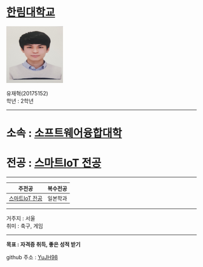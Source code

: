 # [한림대학교][1]             
[1]:https://www.hallym.ac.kr/                    
        
<img src=YJH.jpg height=150 width=150>

유재혁(20175152)    
학년 : 2학년

---

# 소속 : [소프트웨어융합대학][2]  
[2]:https://sw.hallym.ac.kr/ 
# 전공 : [스마트IoT 전공][3]    
[3]:https://sw.hallym.ac.kr/index.php?mp=2_4          

----------------

|주전공|복수전공|       
|---|---|        
|[스마트IoT 전공][3]|일본학과|    

[3]:https://sw.hallym.ac.kr/index.php?mp=2_4
----------

거주지 : 서울      
취미 : 축구, 게임     

---------------------

**목표 : 자격증 취득, 좋은 성적 받기**    


github 주소 : [YuJH98][github]    

[github]:http://github.com/YuJH98


